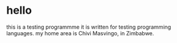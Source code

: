 # hello
this is a testing programmme
it is written for testing programming languages.
my home area is Chivi Masvingo, in Zimbabwe.
